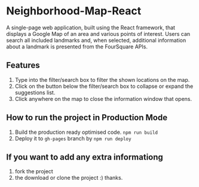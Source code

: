 # Neighborhood-Map-React
A single-page web application, built using the React framework, that displays a Google Map of an area and various points of interest. Users can search all included landmarks and, when selected, additional information about a landmark is presented from the FourSquare APIs.


## Features

1. Type into the filter/search box to filter the shown locations on the map.
2. Click on the button below the filter/search box to collapse or expand the suggestions list.
3. Click anywhere on the map to close the information window that opens.

## How to run the project in Production Mode

1. Build the production ready optimised code. `npm run build`
2. Deploy it to `gh-pages` branch by `npm run deploy`

## If you want to add any extra informationg
1. fork the project 
2. the download or clone the project :) thanks.
